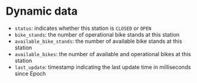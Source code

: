 # Dynamic data

- `status`: indicates whether this station is `CLOSED` or `OPEN`
- `bike_stands`: the number of operational bike stands at this station
- `available_bike_stands`: the number of available bike stands at this station
- `available_bikes`: the number of available and operational bikes at this station
- `last_update`: timestamp indicating the last update time in milliseconds since Epoch
